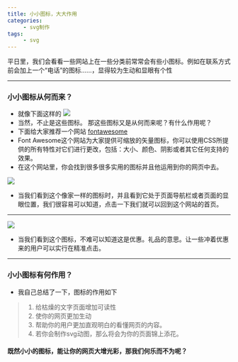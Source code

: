 ```yaml
---
title: 小小图标，大大作用
categories:
     - svg制作
tags:
     - svg
---
```


平日里，我们会看看一些网站上在一些分类前常常会有些小图标。例如在联系方式前会加上一个“电话”的图标......，显得较为生动和显眼有个性

---

### 小小图标从何而来？
* 就像下面这样的 ![](https://timgsa.baidu.com/timg?image&quality=80&size=b9999_10000&sec=1561889339536&di=d67e99153be635683bb3915722a9bdc7&imgtype=0&src=http%3A%2F%2Fpic37.nipic.com%2F20140114%2F2531170_182733635000_2.jpg)
* 当然，不止是这些图标。  那这些图标又是从何而来呢？有什么作用呢？
* 下面给大家推荐一个网站  [fontawesome](https://fontawesome.com/icons/accessible-icon?style=brands)
* Font Awesome这个网站为大家提供可缩放的矢量图标，你可以使用CSS所提供的所有特性对它们进行更改，包括：大小、颜色、阴影或者其它任何支持的效果。
* 在这个网站里，你会找到很多很多实用的图标并且他运用到你的网页中去。

![](https://timgsa.baidu.com/timg?image&quality=80&size=b9999_10000&sec=1561890896460&di=93438cb6e46d243ba44a7fc72f1a9066&imgtype=0&src=http%3A%2F%2Fku.90sjimg.com%2Felement_origin_min_pic%2F00%2F93%2F35%2F1956f294f393276.jpg)
* 当我们看到这个像家一样的图标时，并且看到它处于页面导航栏或者页面的显眼位置，我们很容易可以知道，点击一下我们就可以回到这个网站的首页。

---

![](https://timgsa.baidu.com/timg?image&quality=80&size=b9999_10000&sec=1561892160220&di=f0da469564e90174d5e4d51fc16c6d28&imgtype=0&src=http%3A%2F%2Fbpic.588ku.com%2Felement_origin_min_pic%2F00%2F46%2F23%2F7756d76830be3ae.jpg)
* 当我们看到这个图标，不难可以知道这是优惠。礼品的意思。让一些冲着优惠来的用户可以实行在精准点击。

---

### 小小图标有何作用？

* 我自己总结了一下，图标的作用如下

> 1. 给枯燥的文字页面增加可读性
> 2. 使你的网页更加生动
> 3. 帮助你的用户更加直观明白的看懂网页的内容。
> 4. 若你会制作svg动图，那么将会为你的页面锦上添花。

#### 既然小小的图标，能让你的网页大增光彩，那我们何乐而不为呢？

